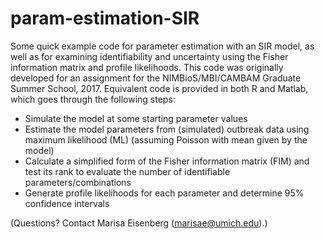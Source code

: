 # param-estimation-SIR
Some quick example code for parameter estimation with an SIR model, as well as for examining identifiability and uncertainty using the Fisher information matrix and profile likelihoods. This code was originally developed for an assignment for the NIMBioS/MBI/CAMBAM Graduate Summer School, 2017. Equivalent code is provided in both R and Matlab, which goes through the following steps:
- Simulate the model at some starting parameter values
- Estimate the model parameters from (simulated) outbreak data using maximum likelihood (ML) (assuming Poisson with mean given by the model)
- Calculate a simplified form of the Fisher information matrix (FIM) and test its rank to evaluate the number of identifiable parameters/combinations
- Generate profile likelihoods for each parameter and determine 95% confidence intervals

(Questions? Contact Marisa Eisenberg (marisae@umich.edu).)
